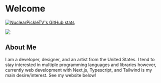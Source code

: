 # Welcome

[![NuclearPickleTV's GitHub stats](https://gitreadme-one.vercel.app/api?username=nuclearpickletv)](https://github.com/NuclearPickleTV/gitreadme)

<a href=""> <img align="center" src="https://gitreadme-one.vercel.app/api/top-langs/?username=nuclearpickletv&theme=react&line_height=40&hide=css"/> </a>

## About Me

I am a developer, designer, and an artist from the United States. I tend to stay interested in multiple programming languages and libraries however, currently web development with Next.js, Typescript, and Tailwind is my main desire/interest. See my website below!
